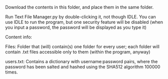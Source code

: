 Download the contents in this folder, and place them in the same folder.

Run Text File Manager.py by double-clicking it, not though IDLE.
You can use IDLE to run the program, but one security feature will be disabled
(when you input a password, the password will be displayed as you type it)

Content info:

Files: Folder that (will) contain(s) one folder for every user; each folder will contain .txt 
files accessible only to them (within the program, anyway)

users.txt: Contains a dictionary with username:password pairs, where the password has been 
salted and hashed using the SHA512 algorithm 100000 times.
